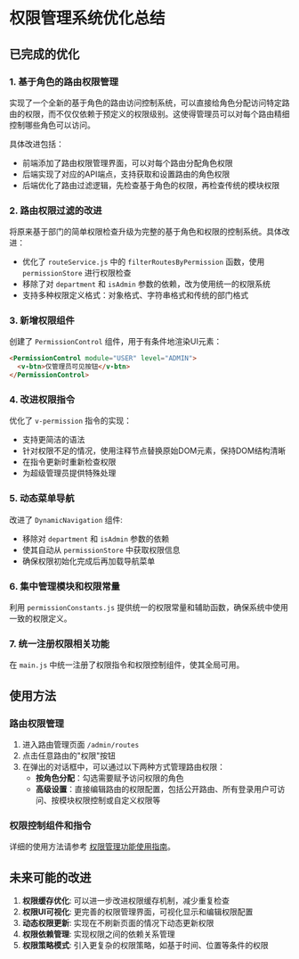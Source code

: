 # 权限管理系统优化总结

## 已完成的优化

### 1. 基于角色的路由权限管理

实现了一个全新的基于角色的路由访问控制系统，可以直接给角色分配访问特定路由的权限，而不仅仅依赖于预定义的权限级别。这使得管理员可以对每个路由精细控制哪些角色可以访问。

具体改进包括：
- 前端添加了路由权限管理界面，可以对每个路由分配角色权限
- 后端实现了对应的API端点，支持获取和设置路由的角色权限
- 后端优化了路由过滤逻辑，先检查基于角色的权限，再检查传统的模块权限

### 2. 路由权限过滤的改进

将原来基于部门的简单权限检查升级为完整的基于角色和权限的控制系统。具体改进：
- 优化了 `routeService.js` 中的 `filterRoutesByPermission` 函数，使用 `permissionStore` 进行权限检查
- 移除了对 `department` 和 `isAdmin` 参数的依赖，改为使用统一的权限系统
- 支持多种权限定义格式：对象格式、字符串格式和传统的部门格式

### 3. 新增权限组件

创建了 `PermissionControl` 组件，用于有条件地渲染UI元素：
```html
<PermissionControl module="USER" level="ADMIN">
  <v-btn>仅管理员可见按钮</v-btn>
</PermissionControl>
```

### 4. 改进权限指令

优化了 `v-permission` 指令的实现：
- 支持更简洁的语法
- 针对权限不足的情况，使用注释节点替换原始DOM元素，保持DOM结构清晰
- 在指令更新时重新检查权限
- 为超级管理员提供特殊处理

### 5. 动态菜单导航

改进了 `DynamicNavigation` 组件:
- 移除对 `department` 和 `isAdmin` 参数的依赖
- 使其自动从 `permissionStore` 中获取权限信息
- 确保权限初始化完成后再加载导航菜单

### 6. 集中管理模块和权限常量

利用 `permissionConstants.js` 提供统一的权限常量和辅助函数，确保系统中使用一致的权限定义。

### 7. 统一注册权限相关功能

在 `main.js` 中统一注册了权限指令和权限控制组件，使其全局可用。

## 使用方法

### 路由权限管理

1. 进入路由管理页面 `/admin/routes`
2. 点击任意路由的"权限"按钮
3. 在弹出的对话框中，可以通过以下两种方式管理路由权限：
   - **按角色分配**：勾选需要赋予访问权限的角色
   - **高级设置**：直接编辑路由的权限配置，包括公开路由、所有登录用户可访问、按模块权限控制或自定义权限等

### 权限控制组件和指令

详细的使用方法请参考 [权限管理功能使用指南](./README.md)。

## 未来可能的改进

1. **权限缓存优化**: 可以进一步改进权限缓存机制，减少重复检查
2. **权限UI可视化**: 更完善的权限管理界面，可视化显示和编辑权限配置
3. **动态权限更新**: 实现在不刷新页面的情况下动态更新权限
4. **权限依赖管理**: 实现权限之间的依赖关系管理
5. **权限策略模式**: 引入更复杂的权限策略，如基于时间、位置等条件的权限 